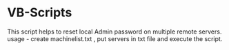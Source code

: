 # VB-Scripts
This script helps to reset local Admin password on multiple remote servers.
usage - create machinelist.txt , put servers in txt file and execute the script. 

